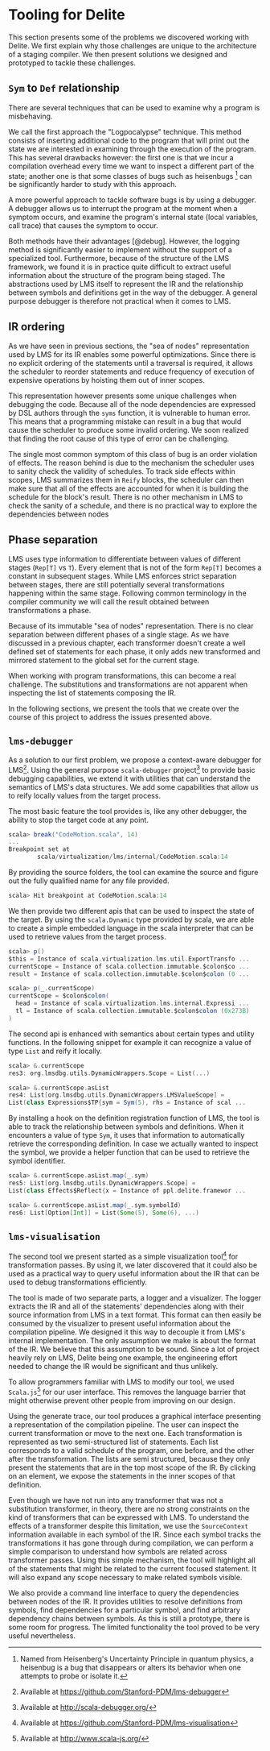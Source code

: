 # Tooling for Delite
This section presents some of the problems we discovered working with Delite. We first explain why those challenges are unique to the architecture of a staging compiler. We then present solutions we designed and prototyped to tackle these challenges.

## `Sym` to `Def` relationship
There are several techniques that can be used to examine why a program is misbehaving. 

We call the first approach the "Logpocalypse" technique. This method consists of inserting additional code to the program that will print out the state we are interested in examining through the execution of the program. This has several drawbacks however: the first one is that we incur a compilation overhead every time we want to inspect a different part of the state; another one is that some classes of bugs such as heisenbugs [^4] can be significantly harder to study with this approach.

A more powerful approach to tackle software bugs is by using a debugger. A debugger
allows us to interrupt the program at the moment when a symptom occurs, and examine the program's internal state (local variables, call trace) that causes the symptom to occur.

Both methods have their advantages [@debug]. However, the logging method is significantly easier to implement without the support of a specialized tool. Furthermore, because of the structure of the LMS framework, we found it is in practice quite difficult to extract useful information about the structure of the program being staged. The abstractions used by LMS itself to represent the IR and the relationship between symbols and definitions get in the way of the debugger. A general purpose debugger is therefore not practical when it comes to LMS.

## IR ordering
As we have seen in previous sections, the "sea of nodes" representation used by LMS for its IR enables some powerful optimizations. Since there is no explicit ordering of the statements until a traversal is required, it allows the scheduler to reorder statements and reduce frequency of execution of expensive operations by hoisting them out of inner scopes.

This representation however presents some unique challenges when debugging the code. Because all of the node dependencies are expressed by DSL authors through the `syms` function, it is vulnerable to human error. This means that a programming mistake can result in a bug that would cause the scheduler to produce some invalid ordering. We soon realized that finding the root cause of this type of error can be challenging.

The single most common symptom of this class of bug is an order violation of effects. The reason behind is due to the mechanism the scheduler uses to sanity check the validity of schedules. To track side effects within scopes, LMS summarizes them in `Reify` blocks, the scheduler can then make sure that all of the effects are accounted for when it is building the schedule for the block's result. There is no other mechanism in LMS to check the sanity of a schedule, and there is no practical way to explore the dependencies between nodes

## Phase separation
LMS uses type information to differentiate between values of different stages (`Rep[T]` vs `T`). Every element that is not of the form `Rep[T]` becomes a constant in subsequent stages. While LMS enforces strict separation between stages, there are still potentially several transformations happening within the same stage. Following common terminology in the compiler community we will call the result obtained between transformations a phase.

Because of its immutable "sea of nodes" representation. There is no clear separation between different phases of a single stage. As we have discussed in a previous chapter, each transformer doesn't create a well defined set of statements for each phase, it only adds new transformed and mirrored statement to the global set for the current stage.

When working with program transformations, this can become a real challenge. The substitutions and transformations are not apparent when inspecting the list of statements composing the IR.

In the following sections, we present the tools that we create over the course of this project to address the issues presented above.

## `lms-debugger`

As a solution to our first problem, we propose a context-aware debugger for LMS[^5]. Using the general purpose `scala-debugger` project[^6] to provide basic debugging capabilities, we extend it with utilities that can understand the semantics of LMS's data structures. We add some capabilities that allow us to reify locally values from the target process.

The most basic feature the tool provides is, like any other debugger, the ability to stop the target code at any point.

```scala
scala> break("CodeMotion.scala", 14)
...
Breakpoint set at 
        scala/virtualization/lms/internal/CodeMotion.scala:14
```

By providing the source folders, the tool can examine the source and figure out the fully qualified name for any file provided.

```scala
scala> Hit breakpoint at CodeMotion.scala:14
```

We then provide two different apis that can be used to inspect the state of the target. By using the `scala.Dynamic` type provided by scala, we are able to create a simple embedded language in the scala interpreter that can be used to retrieve values from the target process.

```scala
scala> p()
$this = Instance of scala.virtualization.lms.util.ExportTransfo ...
currentScope = Instance of scala.collection.immutable.$colon$co ...
result = Instance of scala.collection.immutable.$colon$colon (0 ...

scala> p(_.currentScope)
currentScope = $colon$colon(
  head = Instance of scala.virtualization.lms.internal.Expressi ...
  tl = Instance of scala.collection.immutable.$colon$colon (0x273B)
)
```

The second api is enhanced with semantics about certain types and utility functions. In the following snippet for example it can recognize a value of type `List` and reify it locally.

```scala
scala> &.currentScope
res3: org.lmsdbg.utils.DynamicWrappers.Scope = List(...)

scala> &.currentScope.asList
res4: List[org.lmsdbg.utils.DynamicWrappers.LMSValueScope] = 
List(class Expressions$TP{sym = Sym(5), rhs = Instance of scal ...
```

By installing a hook on the definition registration function of LMS, the tool is able to track the relationship between symbols and definitions. When it encounters a value of type `Sym`, it uses that information to automatically retrieve the corresponding definition. In case we actually wanted to inspect the symbol, we provide a helper function that can be used to retrieve the symbol identifier.

```scala
scala> &.currentScope.asList.map(_.sym)
res5: List[org.lmsdbg.utils.DynamicWrappers.Scope] = 
List(class Effects$Reflect{x = Instance of ppl.delite.framewor ...

scala> &.currentScope.asList.map(_.sym.symbolId)
res6: List[Option[Int]] = List(Some(5), Some(6), ...)
```

## `lms-visualisation`

The second tool we present started as a simple visualization tool[^7] for transformation passes. By using it, we later discovered that it could also be used as a practical way to query useful information about the IR that can be used to debug transformations efficiently. 

The tool is made of two separate parts, a logger and a visualizer. The logger extracts the IR and all of the statements' dependencies along with their source information from LMS in a text format. This format can then easily be consumed by the visualizer to present useful information about the compilation pipeline. We designed it this way to decouple it from LMS's internal implementation. The only assumption we make is about the format of the IR. We believe that this assumption to be sound. Since a lot of project heavily rely on LMS, Delite being one example, the engineering effort needed to change the IR would be significant and thus unlikely. 

To allow programmers familiar with LMS to modify our tool, we used `Scala.js`[^8] for our user interface. This removes the language barrier that might otherwise prevent other people from improving on our design.

Using the generate trace, our tool produces a graphical interface presenting a representation of the compilation pipeline. The user can inspect the current transformation or move to the next one. Each transformation is represented as two semi-structured list of statements. Each list corresponds to a valid schedule of the program, one before, and the other after the transformation. The lists are semi structured, because they only present the statements that are in the top most scope of the IR. By clicking on an element, we expose the statements in the inner scopes of that definition. 

Even though we have not run into any transformer that was not a substitution
transformer, in theory, there are no strong constraints on the kind of transformers that can be expressed with LMS. To understand the effects of a transformer despite this limitation, we use the `SourceContext` information available in each symbol of the IR. Since each symbol tracks the transformations it has gone through during compilation, we can perform a simple comparison to understand how symbols are related across transformer passes. Using this simple mechanism, the tool will highlight all of the statements that might be related to the current focused statement. It will also expand any scope necessary to make related symbols visible.

We also provide a command line interface to query the dependencies between nodes of the IR. It provides utilities to resolve definitions from symbols, find dependencies for a particular symbol, and find arbitrary dependency chains between symbols. As this is still a prototype, there is some room for progress. The limited functionality the tool proved to be very useful nevertheless.


[^4]: Named from Heisenberg's Uncertainty Principle in quantum physics, a heisenbug is a bug that disappears or alters its behavior when one attempts to probe or isolate it.
[^5]: Available at https://github.com/Stanford-PDM/lms-debugger
[^6]: Available at http://scala-debugger.org/
[^7]: Available at https://github.com/Stanford-PDM/lms-visualisation
[^8]: Available at http://www.scala-js.org/
